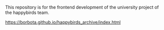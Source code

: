 This repository is for the frontend development of the university project of the happybirds team.

https://borbota.github.io/happybirds_archive/index.html
